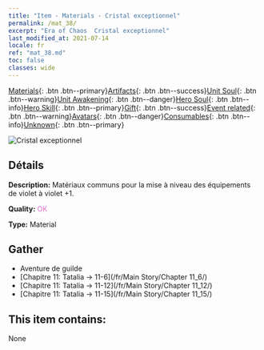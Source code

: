 ```yaml
---
title: "Item - Materials - Cristal exceptionnel"
permalink: /mat_38/
excerpt: "Era of Chaos  Cristal exceptionnel"
last_modified_at: 2021-07-14
locale: fr
ref: "mat_38.md"
toc: false
classes: wide
---
```

 [Materials](/ItemsFR/){: .btn .btn--primary}[Artifacts](/ItemsFR/Artifacts/){: .btn .btn--success}[Unit Soul](/ItemsFR/UnitSoul/){: .btn .btn--warning}[Unit Awakening](/ItemsFR/UnitAwakening/){: .btn .btn--danger}[Hero Soul](/ItemsFR/HeroSoul/){: .btn .btn--info}[Hero Skill](/ItemsFR/HeroSkill/){: .btn .btn--primary}[Gift](/ItemsFR/Gift/){: .btn .btn--success}[Event related](/ItemsFR/Events/){: .btn .btn--warning}[Avatars](/ItemsFR/Avatars/){: .btn .btn--danger}[Consumables](/ItemsFR/Consumables/){: .btn .btn--info}[Unknown](/ItemsFR/Unknown/){: .btn .btn--primary}

 ![Cristal exceptionnel](/images/t/i_cailiao_shuijing2.png)

## Détails
 **Description:** Matériaux communs pour la mise à niveau des équipements de violet à violet +1.

 **Quality:** <span style="color: #DA70D6">OK</span>

 **Type:** Material

## Gather

*    Aventure de guilde 
*    [Chapitre 11: Tatalia -> 11-6](/fr/Main Story/Chapter 11_6/) 
*    [Chapitre 11: Tatalia -> 11-12](/fr/Main Story/Chapter 11_12/) 
*    [Chapitre 11: Tatalia -> 11-15](/fr/Main Story/Chapter 11_15/) 

## This item contains:

  None

